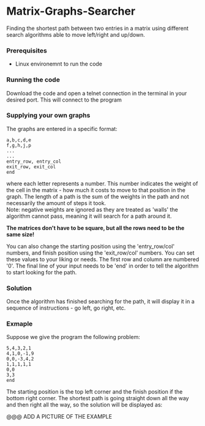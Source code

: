 # Matrix-Graphs-Searcher
Finding the shortest path between two entries in a matrix using different search algorithms able to move left/right and up/down.

### Prerequisites
* Linux environemnt to run the code

### Running the code
Download the code and open a telnet connection in the terminal in your desired port. This will connect to the program

### Supplying your own graphs
The graphs are entered in a specific format:

```
a,b,c,d,e
f,g,h,j,p
...
...
entry_row, entry_col
exit_row, exit_col
end
```
where each letter represents a number. This number indicates the weight of the cell in the matrix - how much it costs to move to that position in the graph. The length of a path is the sum of the weights in the path and not necessarily the amount of steps it took. <br/>
Note: negative weights are ignored as they are treated as 'walls' the algorithm cannot pass, meaning it will search for a path around it.

**The matrices don't have to be square, but all the rows need to be the same size!**

You can also change the starting position using the 'entry_row/col' numbers, and finish position using the 'exit_row/col' numbers.
You can set these values to your liking or needs. The first row and column are numbered '0'.
The final line of your input needs to be 'end' in order to tell the algorithm to start looking for the path.

### Solution
Once the algorithm has finished searching for the path, it will display it in a sequence of instructions - go left, go right, etc.

### Exmaple
Suppose we give the program the following problem:
```
5,4,3,2,1
4,1,0,-1,9
0,0,-3,4,2
1,1,1,1,1
0,0
3,3
end
```
The starting position is the top left corner and the finish position if the bottom right corner.
The shortest path is going straight down all the way and then right all the way, so the solution will be displayed as:

@@@ ADD A PICTURE OF THE EXAMPLE
